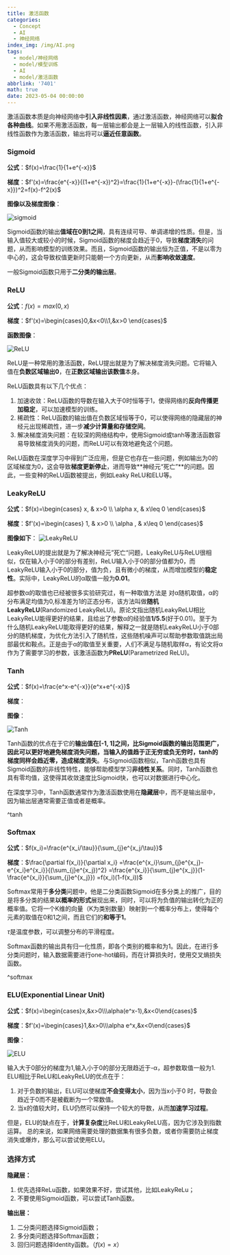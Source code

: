 ```yaml
---
title: 激活函数
categories:
  - Concept
  - AI
  - 神经网络
index_img: /img/AI.png
tags:
  - model/神经网络
  - model/模型训练
  - AI
  - model/激活函数
abbrlink: '7401'
math: true
date: 2023-05-04 00:00:00
---
```


激活函数本质是向神经网络中**引入非线性因素**，通过激活函数，神经网络可以**拟合各种曲线**。如果不用激活函数，每一层输出都会是上一层输入的线性函数，引入非线性函数作为激活函数，输出将可以**逼近任意函数**。

### Sigmoid

**公式**：$f(x)=\frac{1}{1+e^{-x}}$ 

**梯度**：$f'(x)=\frac{e^{-x}}{(1+e^{-x})^2}=\frac{1}{1+e^{-x}}-(\frac{1}{1+e^{-x}})^2=f(x)-f^2(x)$

**图像以及梯度图像**：

![sigmoid](../../../../image/ActivateFunction/231029sigmoid.png)

Sigmoid函数的输出**值域在0到1之间**，具有连续可导、单调递增的性质。但是，当输入值较大或较小的时候，Sigmoid函数的梯度会趋近于0，导致**梯度消失**的问题，从而影响模型的训练效果。而且，Sigmoid函数的输出恒为正值，不是以零为中心的，这会导致权值更新时只能朝一个方向更新，从而**影响收敛速度**。

一般Sigmoid函数只用于**二分类的输出层**。


### ReLU

**公式**：$f(x) = max(0, x)$ 

**梯度**：$f'(x)=\begin{cases}0,&x<0\\1,&x>0 \end{cases}$

**函数图像**：

![ReLU](../../../../image/ActivateFunction/231029relu.png)

ReLU是一种常用的激活函数，ReLU提出就是为了解决梯度消失问题。它将输入值在**负数区域输出0**，在**正数区域输出该数值**本身。

ReLU函数具有以下几个优点：

1. 加速收敛：ReLU函数的导数在输入大于0时恒等于1，使得网络的**反向传播更加稳定**，可以加速模型的训练。
2. 稀疏性：ReLU函数的输出值在负数区域恒等于0，可以使得网络的隐藏层的神经元出现稀疏性，进一步**减少计算量和存储空间**。
3. 解决梯度消失问题：在较深的网络结构中，使用Sigmoid或tanh等激活函数容易导致梯度消失的问题，而ReLU可以有效地避免这个问题。

ReLU函数在深度学习中得到广泛应用，但是它也存在一些问题，例如输出为0的区域梯度为0，这会导致**梯度更新停止**，进而导致**神经元“死亡”**的问题。因此，一些变种的ReLU函数被提出，例如Leaky ReLU和ELU等。



### LeakyReLU

**公式**：$f(x)=\begin{cases} x, & x>0 \\ \alpha x, & x\leq 0 \end{cases}$ 

**梯度**：$f'(x)=\begin{cases} 1, & x>0 \\ \alpha , & x\leq 0 \end{cases}$

**图像如下**：
![LeakyReLU](../../../../image/ActivateFunction/231029leakyrelu.png)

LeakyReLU的提出就是为了解决神经元”死亡“问题，LeakyReLU与ReLU很相似，仅在输入小于0的部分有差别，ReLU输入小于0的部分值都为0，而LeakyReLU输入小于0的部分，值为负，且有微小的梯度，从而增加模型的**稳定性**。实际中，LeakyReLU的α取值一般为**0.01**。

超参数α的取值也已经被很多实验研究过，有一种取值方法是 对α随机取值，α的分布满足均值为0,标准差为1的正态分布，该方法叫做**随机LeakyReLU**(Randomized LeakyReLU)。原论文指出随机LeakyReLU相比LeakyReLU能得更好的结果，且给出了参数α的经验值**1/5.5**(好于0.01)。至于为什么随机LeakyReLU能取得更好的结果，解释之一就是随机LeakyReLU小于0部分的随机梯度，为优化方法引入了随机性，这些随机噪声可以帮助参数取值跳出局部最优和鞍点。正是由于α的取值至关重要，人们不满足与随机取样α，有论文将α作为了需要学习的参数，该激活函数为**PReLU**(Parametrized ReLU)。



### Tanh

**公式**：$f(x)=\frac{e^x-e^{-x}}{e^x+e^{-x}}$ 

**梯度**：

**图像**：

![Tanh](../../../../image/ActivateFunction/231029tanh.png)

Tanh函数的优点在于它的**输出值在\[-1, 1]**之间，比Sigmoid函数的输出范围更广，因此可以更好地避免梯度消失问题，当输入的值趋于正无穷或负无穷时，tanh的梯度同样会趋近零，造成**梯度消失**。与Sigmoid函数相似，Tanh函数也具有Sigmoid函数的非线性特性，能够帮助模型学习**非线性关系**。同时，Tanh函数也具有零均值，这使得其收敛速度比Sigmoid快，也可以对数据进行中心化。

在深度学习中，Tanh函数通常作为激活函数使用在**隐藏层**中，而不是输出层中，因为输出层通常需要正值或者是概率。

^tanh

### Softmax

**公式**：$f(x_i)=\frac{e^{x_i/\tau}}{\sum_{j}e^{x_j/\tau}}$

**梯度**：$\frac{\partial f(x_i)}{\partial x_i}
=\frac{e^{x_i}\sum_{j}e^{x_j}-e^{x_i}e^{x_i}}{(\sum_{j}e^{x_j})^2}
=\frac{e^{x_i}}{\sum_{j}e^{x_j}}(1-\frac{e^{x_i}}{\sum_{j}e^{x_j}})
=f(x_i)(1-f(x_i))$

Softmax常用于**多分类**问题中，他是二分类函数Sigmoid在多分类上的推广，目的是将多分类的结果**以概率的形式**展现出来，同时，可以将为负值的输出转化为正的概率值。它将一个K维的向量（K为类别数量）映射到一个概率分布上，使得每个元素的取值在0和1之间，而且它们的**和等于1**。

$\tau$是温度参数，可以调整分布的平滑程度。

Softmax函数的输出具有归一化性质，即各个类别的概率和为1。因此，在进行多分类问题时，输入数据需要进行one-hot编码，而在计算损失时，使用交叉熵损失函数。

^softmax

### ELU(Exponential Linear Unit)

**公式**：$f(x)=\begin{cases}x,&x>0\\\alpha(e^x-1),&x<0\end{cases}$

**梯度**：$f'(x)=\begin{cases}1,&x>0\\\alpha e^x,&x<0\end{cases}$

**图像**：

![ELU](../../../../image/ActivateFunction/231029ELU.png)

输入大于0部分的梯度为1,输入小于0的部分无限趋近于-α，超参数取值一般为1.
ELU相比于ReLU和LeakyReLU的优点在于：

1. 对于负数的输出，ELU可以使梯度**不会变得太小**，因为当x小于0 时，导数会趋近于0而不是被截断为一个常数值。
2. 当x的值较大时，ELU仍然可以保持一个较大的导数，从而**加速学习过程**。

但是，ELU的缺点在于，**计算复杂度**比ReLU和LeakyReLU高，因为它涉及到指数运算。
总的来说，如果网络需要处理的数据集有很多负数，或者你需要防止梯度消失或爆炸，那么可以尝试使用ELU。



### 选择方式

**隐藏层：**
1. 优先选择ReLu函数，如果效果不好，尝试其他，比如LeakyReLu；
2. 不要使用Sigmoid函数，可以尝试Tanh函数。

**输出层：**
1. 二分类问题选择Sigmoid函数；
2. 多分类问题选择Softmax函数；
3. 回归问题选择Identity函数。$（f(x)=x）$
